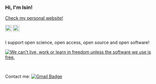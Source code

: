 ### Hi, I'm Isin!

[Check my personal website!](https://isinaltinkaya.github.io)

<a href="https://twitter.com/isinaltinkaya">
  <img align="left" alt="Isin Altinkaya | Twitter" width="22px" src="https://cdn.jsdelivr.net/npm/simple-icons@v3/icons/twitter.svg" />
</a>
<a href="https://www.instagram.com/isinaltinkaya/">
  <img align="left" alt="Isin Altinkaya's Instagram" width="22px" src="https://cdn.jsdelivr.net/npm/simple-icons@v3/icons/instagram.svg" />
</a>
<br />


<!--
## Support me
<p align="center">
    <a href="https://www.patreon.com/onimur" target="_blank">
        <img width="18%" alt="Check my Patreon" src="https://raw.githubusercontent.com/onimur/.github/master/.resources/support-patreon.png"/>
    </a>
    <a href="https://www.paypal.com/cgi-bin/webscr?cmd=_donations&business=YUTBBKXR2XCPJ" target="_blank">
        <img width="18%" alt="Donate with Paypal" src="https://raw.githubusercontent.com/onimur/.github/master/.resources/support-paypal.png"/>
    </a>
    <a href="https://www.buymeacoffee.com/onimur" target="_blank">
        <img width="18%" alt="Buy me a coffee" src="https://raw.githubusercontent.com/onimur/.github/master/.resources/support-buy-coffee.png"/>
    </a>
</p>

![Isin Altinkaya's GitHub Stats](https://github-readme-stats.vercel.app/api?username=isinaltinkaya&show_icons=true&hide_border=true)

-->

<br />

I support open science, open access, open source and open software!

<a href="https://my.fsf.org/join"><img src="https://static.fsf.org/nosvn/appeal2020/spring/banner.png" alt="We can't live, work or learn in freedom unless the software we use is free."></a>

<br />

Contact me: [![Gmail Badge](https://img.shields.io/badge/-isinaltinkaya@gmail.com-c14438?style=flat-square&logo=Gmail&logoColor=white&link=mailto:isinaltinkaya@gmail.com)](mailto:isinaltinkaya@gmail.com)
